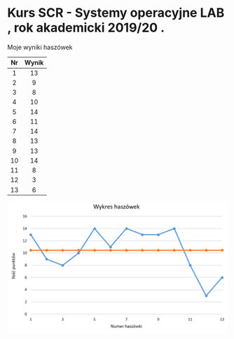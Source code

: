 # Kurs SCR - Systemy operacyjne LAB , rok akademicki 2019/20 .

Moje wyniki haszówek

|  Nr | Wynik |
| :------------: | :------------: |
| 1  | 13  |
| 2  | 9  |
| 3  | 8  |
| 4  | 10  | 
| 5  | 14  | 
| 6  | 11  | 
| 7  | 14  | 
| 8  | 13  | 
| 9  | 13  | 
| 10  | 14  | 
| 11  | 8  | 
| 12  | 3  | 
| 13  | 6  | 

![Test Image 1](haszowki_wykres.PNG)

